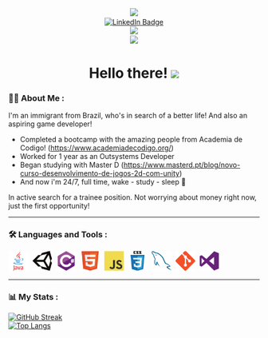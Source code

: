 <div id="header" align="center">
  <img src="https://media.giphy.com/media/lJNoBCvQYp7nq/giphy.gif" width="100"/>
  <div id="badges">
    <a href="https://www.linkedin.com/in/willian-rogerio-silva/">
      <img src="https://img.shields.io/badge/LinkedIn-blue?style=for-the-badge&logo=linkedin&logoColor=white" alt="LinkedIn Badge"/>
    </a>
    <br>
    <img src="https://dcbadge.vercel.app/api/shield/187999920446373888?style=flat" />
  </div>
  <img src="https://komarev.com/ghpvc/?username=ItsaMeWill&style=flat-square&color=blue" />
  <h1>
    Hello there! 
    <img src="https://media.giphy.com/media/35KomAE3Mj421dSv1r/giphy.gif" width="40"/>
  </h1>
</div>

### 👨‍💻 About Me :
I'm an immigrant from Brazil, who's in search of a better life! And also an aspiring game developer!

- Completed a bootcamp with the amazing people from Academia de Codigo! (https://www.academiadecodigo.org/)
- Worked for 1 year as an Outsystems Developer
- Began studying with Master D (https://www.masterd.pt/blog/novo-curso-desenvolvimento-de-jogos-2d-com-unity)
- And now i'm 24/7, full time, wake - study - sleep 💪

In active search for a trainee position. Not worrying about money right now, just the first opportunity!

---

### :hammer_and_wrench: Languages and Tools :
<div>
  <img src="https://github.com/devicons/devicon/blob/master/icons/java/java-original-wordmark.svg" title="Java" alt="Java" width="40" height="40"/>&nbsp;
  <img src="https://github.com/devicons/devicon/blob/master/icons/unity/unity-original.svg" title="Unity" alt="Unity" width="40" height="40"/>&nbsp;
  <img src="https://github.com/devicons/devicon/blob/master/icons/csharp/csharp-original.svg" title="CSharp" alt="CSharp" width="40" height="40"/>&nbsp;
  <img src="https://github.com/devicons/devicon/blob/master/icons/html5/html5-original.svg" title="Html5" alt="Html5" width="40" height="40"/>&nbsp;
  <img src="https://github.com/devicons/devicon/blob/master/icons/javascript/javascript-original.svg" title="Javascript" alt="Javascript" width="40" height="40"/>&nbsp;
  <img src="https://github.com/devicons/devicon/blob/master/icons/css3/css3-original-wordmark.svg" title="CSS" alt="CSS" width="40" height="40"/>&nbsp;
  <img src="https://github.com/devicons/devicon/blob/master/icons/mysql/mysql-original.svg" title="MySQL" alt="MySQL" width="40" height="40"/>&nbsp;
  <img src="https://github.com/devicons/devicon/blob/master/icons/git/git-original.svg" title="Git" alt="Git" width="40" height="40"/>&nbsp;
  <img src="https://github.com/devicons/devicon/blob/master/icons/visualstudio/visualstudio-plain.svg" title="VisualStudio" alt="VisualStudio" width="40" height="40"/>&nbsp;
</div>
  
 ---
 
 ### 📊 My Stats :
 
 [![GitHub Streak](http://github-readme-streak-stats.herokuapp.com?user=ItsaMeWill&theme=great-gatsby&date_format=M%20j%5B%2C%20Y%5D)](https://git.io/streak-stats)
 <br>
 [![Top Langs](https://github-readme-stats.vercel.app/api/top-langs/?username=ItsaMeWill&layout=compact&theme=vision-friendly-dark)](https://github.com/anuraghazra/github-readme-stats)
